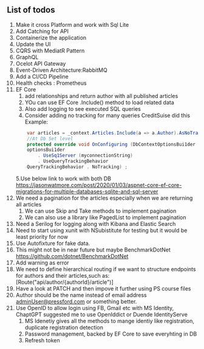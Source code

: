 ## List of todos ##
1. Make it cross Platform and work with Sql Lite
2. Add Catching for API
3. Containerize the application
4. Update the UI
5. CQRS with MediatR Pattern
6. GraphQL 
7. Ocelot API Gateway
8. Event-Driven Architecture:RabbitMQ
9. Add a CI/CD Pipeline
10. Health checks : Prometheus
11. EF Core 
	1. add relationships and return author with all published articles
	2. YOu can use EF Core .Include() method to load related data
	3. Also add logging to see executed SQL queries
	4. Consider adding no tracking for many queries CreditSuise did this
	Example: 
	```csharp
		var articles = _context.Articles.Include(a => a.Author).AsNoTracking();
		//At Db Set level
		protected override void OnConfiguring (DbContextOptionsBui1der optionsBui1der)
		optionsBui1der
			. UseSq1Server (myconnectionString)
			. UseQueryTrackingBehavior
		QueryTrackingBehavior . NoTracking) ;
	```
	5.Use below link to work with both DB
https://jasonwatmore.com/post/2020/01/03/aspnet-core-ef-core-migrations-for-multiple-databases-sqlite-and-sql-server		
12. We need a pagination for the articles especially when we are returning all articles
	1. We can use Skip and Take methods to implement pagination
	1. We can also use a library like PagedList to implement pagination
13. Need a Serilog for logging along with Kibana and Elastic Search
14. Need to start using xunit with NSubistitute for testing but it would be least priority for now
15. Use Autofixture for fake data.
16. This might not be in near future but maybe BenchmarkDotNet 
	https://github.com/dotnet/BenchmarkDotNet
17. Add warning as error
18. We need to define hierarchical routing if we want to structure endpoints for authors and their articles,such as: 
	[Route("api/author/{authorId}/article")]
19. Have a look at PATCH and then impove it further using PS course files
20. Author should be the name instead of email address adminUser@pressford.com or something better.
21. Use OpenID to allow login using FB, Gmail etc with MS Identity, ChaptGPT suggested me to use OpenIddict or Duende IdentityServe
	1. MS Idenetiy gives all the methods to mange identiy like registration, duplicate registration detection
	1. Password management, backed by EF Core to save everyhting in DB
	1. Refresh token